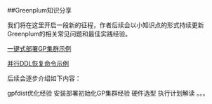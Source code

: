 ##Greenplum知识分享

我们将在这里开启一段新的征程，作者后续会以小知识点的形式持续更新Greenplum的相关常见问题和最佳实践经验。

[一键式部署GP集群示例](https://github.com/water32/gpfaq/blob/master/2020/gpdbinstall.md)

[并行DDL恢复命令示例](https://github.com/water32/gpfaq/blob/master/2020/gpddlrestore.md)

后续会逐步介绍如下内容：

gpfdist优化经验
安装部署初始化GP集群经验
硬件选型
执行计划解读
。。。
